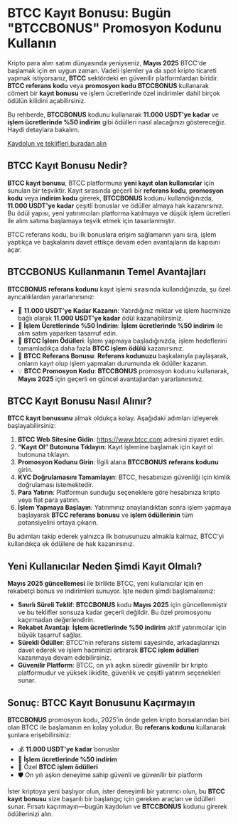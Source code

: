<h1>BTCC Kayıt Bonusu: Bugün "BTCCBONUS" Promosyon Kodunu Kullanın</h1>

<p>Kripto para alım satım dünyasında yeniyseniz, <strong>Mayıs 2025</strong> BTCC'de başlamak için en uygun zaman. Vadeli işlemler ya da spot kripto ticareti yapmak istiyorsanız, <strong>BTCC</strong> sektördeki en güvenilir platformlardan biridir. <strong>BTCC referans kodu</strong> veya <strong>promosyon kodu</strong> <strong>BTCCBONUS</strong> kullanarak cömert bir <strong>kayıt bonusu</strong> ve işlem ücretlerinde özel indirimler dahil birçok ödülün kilidini açabilirsiniz.</p>

<p>Bu rehberde, <strong>BTCCBONUS</strong> kodunu kullanarak <strong>11.000 USDT'ye kadar</strong> ve <strong>işlem ücretlerinde %50 indirim</strong> gibi ödülleri nasıl alacağınızı göstereceğiz. Haydi detaylara bakalım.</p>
<p><a href="https://partner.btcc.com/us/c/BTCCBONUS/9303" target="_blank">Kaydolun ve teklifleri buradan alın </a></p>



<img src="https://images.mirror-media.xyz/publication-images/-Gh6C4vVamKvXFpvE7083.png?height=500&amp;width=1000" decoding="async" data-nimg="fill" class="css-xah9so" style="position: absolute; inset: 0px; box-sizing: border-box; padding: 0px; border: none; margin: auto; display: block; width: 0px; height: 0px; min-width: 100%; max-width: 100%; min-height: 100%; max-height: 100%;">
<h2>BTCC Kayıt Bonusu Nedir?</h2>
<p><strong>BTCC kayıt bonusu</strong>, BTCC platformuna <strong>yeni kayıt olan kullanıcılar</strong> için sunulan bir teşviktir. Kayıt sırasında geçerli bir <strong>referans kodu</strong>, <strong>promosyon kodu</strong> veya <strong>indirim kodu</strong> girerek, <strong>BTCCBONUS</strong> kodunu kullandığınızda, <strong>11.000 USDT'ye kadar</strong> çeşitli bonuslar ve ödüller almaya hak kazanırsınız. Bu ödül yapısı, yeni yatırımcıları platforma katılmaya ve düşük işlem ücretleri ile alım satıma başlamaya teşvik etmek için tasarlanmıştır.</p>
<p>BTCC referans kodu, bu ilk bonuslara erişim sağlamanın yanı sıra, işlem yaptıkça ve başkalarını davet ettikçe devam eden avantajların da kapısını açar.</p>

<h2>BTCCBONUS Kullanmanın Temel Avantajları</h2>
<p><strong>BTCCBONUS</strong> <strong>referans kodunu</strong> kayıt işlemi sırasında kullandığınızda, şu özel ayrıcalıklardan yararlanırsınız:</p>
<ul>
  <li>💸 <strong>11.000 USDT'ye Kadar Kazanın</strong>: Yatırdığınız miktar ve işlem hacminize bağlı olarak <strong>11.000 USDT'ye kadar</strong> ödül kazanabilirsiniz.</li>
  <li>🔻 <strong>İşlem Ücretlerinde %50 İndirim</strong>: <strong>İşlem ücretlerinde %50 indirim</strong> ile alım satım yaparken tasarruf edin.</li>
  <li>🎁 <strong>BTCC İşlem Ödülleri</strong>: İşlem yapmaya başladığınızda, işlem hedeflerini tamamladıkça daha fazla <strong>BTCC işlem ödülü</strong> kazanırsınız.</li>
  <li>🚀 <strong>BTCC Referans Bonusu</strong>: <strong>Referans kodunuzu</strong> başkalarıyla paylaşarak, onların kayıt olup işlem yapmaları durumunda ek ödüller kazanın.</li>
  <li>💡 <strong>BTCC Promosyon Kodu</strong>: <strong>BTCCBONUS</strong> promosyon kodunu kullanarak, <strong>Mayıs 2025</strong> için geçerli en güncel avantajlardan yararlanırsınız.</li>
</ul>

<h2>BTCC Kayıt Bonusu Nasıl Alınır?</h2>
<p><strong>BTCC kayıt bonusunu</strong> almak oldukça kolay. Aşağıdaki adımları izleyerek başlayabilirsiniz:</p>
<ol>
  <li><strong>BTCC Web Sitesine Gidin</strong>: <a href="https://www.btcc.com" target="_blank" rel="noopener noreferrer">https://www.btcc.com</a> adresini ziyaret edin.</li>
  <li><strong>“Kayıt Ol” Butonuna Tıklayın</strong>: Kayıt işlemine başlamak için kayıt ol butonuna tıklayın.</li>
  <li><strong>Promosyon Kodunu Girin</strong>: İlgili alana <strong>BTCCBONUS</strong> <strong>referans kodunu</strong> girin.</li>
  <li><strong>KYC Doğrulamasını Tamamlayın</strong>: BTCC, hesabınızın güvenliği için kimlik doğrulaması istemektedir.</li>
  <li><strong>Para Yatırın</strong>: Platformun sunduğu seçeneklere göre hesabınıza kripto veya fiat para yatırın.</li>
  <li><strong>İşlem Yapmaya Başlayın</strong>: Yatırımınız onaylandıktan sonra işlem yapmaya başlayarak <strong>BTCC referans bonusu</strong> ve <strong>işlem ödüllerinin</strong> tüm potansiyelini ortaya çıkarın.</li>
</ol>
<p>Bu adımları takip ederek yalnızca ilk bonusunuzu almakla kalmaz, BTCC’yi kullandıkça ek ödüllere de hak kazanırsınız.</p>

<h2>Yeni Kullanıcılar Neden Şimdi Kayıt Olmalı?</h2>
<p><strong>Mayıs 2025 güncellemesi</strong> ile birlikte BTCC, yeni kullanıcılar için en rekabetçi bonus ve indirimleri sunuyor. İşte neden şimdi başlamalısınız:</p>
<ul>
  <li><strong>Sınırlı Süreli Teklif</strong>: <strong>BTCCBONUS</strong> kodu <strong>Mayıs 2025</strong> için güncellenmiştir ve bu teklifler sonsuza kadar geçerli değildir. Bu özel promosyonu kaçırmadan değerlendirin.</li>
  <li><strong>Rekabet Avantajı</strong>: <strong>İşlem ücretlerinde %50 indirim</strong> aktif yatırımcılar için büyük tasarruf sağlar.</li>
  <li><strong>Sürekli Ödüller</strong>: BTCC'nin referans sistemi sayesinde, arkadaşlarınızı davet ederek ve işlem hacminizi artırarak <strong>BTCC işlem ödülleri</strong> kazanmaya devam edebilirsiniz.</li>
  <li><strong>Güvenilir Platform</strong>: BTCC, on yılı aşkın süredir güvenilir bir kripto platformudur ve yüksek likidite, güvenlik ve çeşitli yatırım seçenekleri sunar.</li>
</ul>

<h2>Sonuç: BTCC Kayıt Bonusunu Kaçırmayın</h2>
<p><strong>BTCCBONUS</strong> promosyon kodu, 2025’in önde gelen kripto borsalarından biri olan BTCC ile başlamanın en kolay yoludur. Bu <strong>referans kodunu</strong> kullanarak şunlara erişebilirsiniz:</p>
<ul>
  <li>💰 <strong>11.000 USDT'ye kadar</strong> bonuslar</li>
  <li>💸 <strong>İşlem ücretlerinde %50 indirim</strong></li>
  <li>🎉 Özel <strong>BTCC işlem ödülleri</strong></li>
  <li>🛡️ On yılı aşkın deneyime sahip güvenli ve güvenilir bir platform</li>
</ul>
<p>İster kriptoya yeni başlıyor olun, ister deneyimli bir yatırımcı olun, bu <strong>BTCC kayıt bonusu</strong> size başarılı bir başlangıç için gereken araçları ve ödülleri sunar. Fırsatı kaçırmayın—bugün kaydolun ve <strong>BTCCBONUS</strong> kodunu girerek ödüllerinizi alın.</p>
